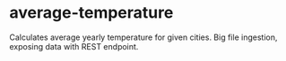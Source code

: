 # average-temperature
Calculates average yearly temperature for given cities. Big file ingestion, exposing data with REST endpoint.
